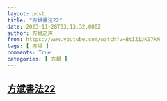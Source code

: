```yaml
---
layout: post
title: "方斌書法22"
date: 2023-11-28T03:13:32.000Z
author: 方斌之声
from: https://www.youtube.com/watch?v=BtIZiJK07kM
tags: [ 方斌 ]
comments: True
categories: [ 方斌 ]
---
```

<!--1701141212000-->
[方斌書法22](https://www.youtube.com/watch?v=BtIZiJK07kM)
------

<div>

</div>
